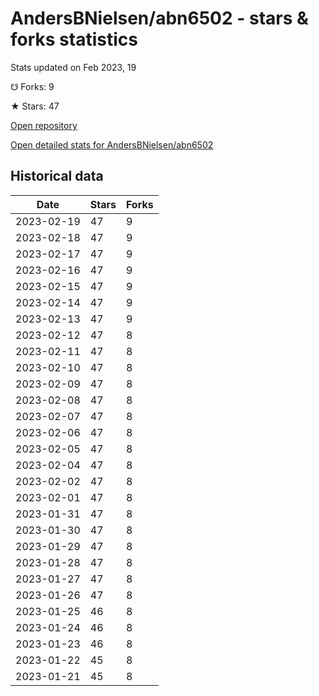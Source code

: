 # AndersBNielsen/abn6502 - stars & forks statistics

Stats updated on Feb 2023, 19

☋ Forks: 9

★ Stars: 47

[Open repository](https://github.com/AndersBNielsen/abn6502)

[Open detailed stats for AndersBNielsen/abn6502](https://reviewgithub.com/rep/AndersBNielsen/abn6502)

## Historical data
| Date | Stars | Forks |
|------|-------|-------|
| 2023-02-19 | 47 | 9 | 
| 2023-02-18 | 47 | 9 | 
| 2023-02-17 | 47 | 9 | 
| 2023-02-16 | 47 | 9 | 
| 2023-02-15 | 47 | 9 | 
| 2023-02-14 | 47 | 9 | 
| 2023-02-13 | 47 | 9 | 
| 2023-02-12 | 47 | 8 | 
| 2023-02-11 | 47 | 8 | 
| 2023-02-10 | 47 | 8 | 
| 2023-02-09 | 47 | 8 | 
| 2023-02-08 | 47 | 8 | 
| 2023-02-07 | 47 | 8 | 
| 2023-02-06 | 47 | 8 | 
| 2023-02-05 | 47 | 8 | 
| 2023-02-04 | 47 | 8 | 
| 2023-02-02 | 47 | 8 | 
| 2023-02-01 | 47 | 8 | 
| 2023-01-31 | 47 | 8 | 
| 2023-01-30 | 47 | 8 | 
| 2023-01-29 | 47 | 8 | 
| 2023-01-28 | 47 | 8 | 
| 2023-01-27 | 47 | 8 | 
| 2023-01-26 | 47 | 8 | 
| 2023-01-25 | 46 | 8 | 
| 2023-01-24 | 46 | 8 | 
| 2023-01-23 | 46 | 8 | 
| 2023-01-22 | 45 | 8 | 
| 2023-01-21 | 45 | 8 | 

